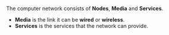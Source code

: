 
The computer network consists of **Nodes**, **Media** and **Services**.

- **Media** is the link it can be **wired** or **wireless**.
- **Services** is the services that the network can provide.